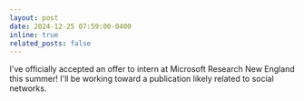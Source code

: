 ```yaml
---
layout: post
date: 2024-12-25 07:59:00-0400
inline: true
related_posts: false
---
```


I've officially accepted an offer to intern at Microsoft Research New England this summer! I'll be working toward a publication likely related to social networks. 